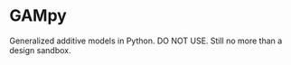 GAMpy
=====

Generalized additive models in Python. DO NOT USE. Still no more than a design
sandbox.

